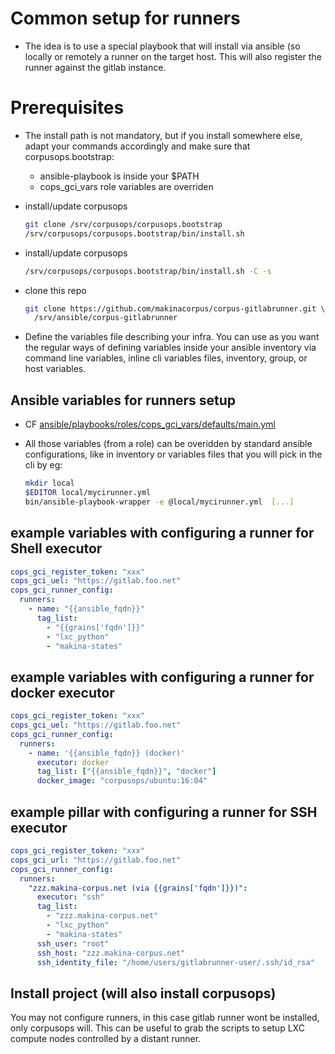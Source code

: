 # Common setup for runners
- The idea is to use a special playbook that will install via ansible (so locally or remotely a runner on the
  target host. This will also register the runner against the gitlab instance.

# Prerequisites
- The install path is not mandatory, but if you install somewhere else,
  adapt your commands accordingly and make sure that corpusops.bootstrap:
    - ansible-playbook is inside your $PATH
    - cops_gci_vars role variables are overriden
-  install/update corpusops

    ```sh
    git clone /srv/corpusops/corpusops.bootstrap
    /srv/corpusops/corpusops.bootstrap/bin/install.sh
    ```

- install/update corpusops

    ```sh
    /srv/corpusops/corpusops.bootstrap/bin/install.sh -C -s
    ```

- clone this repo

    ```sh
    git clone https://github.com/makinacorpus/corpus-gitlabrunner.git \
      /srv/ansible/corpus-gitlabrunner
    ```

- Define the variables file describing your infra.
  You can use as you want the regular ways of defining variables inside your ansible
  inventory via command line variables, inline cli variables files, inventory,
  group, or host variables.

## Ansible variables for runners setup
- CF [ansible/playbooks/roles/cops_gci_vars/defaults/main.yml](ansible/playbooks/roles/cops_gci_vars/defaults/main.yml)
- All those variables (from a role) can be overidden
  by standard ansible configurations, like in inventory or variables files that you will pick in the cli by eg:

    ```sh
	mkdir local
	$EDITOR local/mycirunner.yml
    bin/ansible-playbook-wrapper -e @local/mycirunner.yml  [...]
    ```

## example variables with configuring a runner for Shell executor
```yaml
cops_gci_register_token: "xxx"
cops_gci_uel: "https://gitlab.foo.net"
cops_gci_runner_config:
  runners:
    - name: "{{ansible_fqdn}}"
      tag_list:
        - "{{grains['fqdn']}}"
        - "lxc_python"
        - "makina-states"
```

## example variables with configuring a runner for docker executor
```yaml
cops_gci_register_token: "xxx"
cops_gci_uel: "https://gitlab.foo.net"
cops_gci_runner_config:
  runners:
    - name: '{{ansible_fqdn}} (docker)'
      executor: docker
      tag_list: ["{{ansible_fqdn}}", "docker"]
      docker_image: "corpusops/ubuntu:16:04"
```

## example pillar with configuring a runner for SSH executor
```yaml
cops_gci_register_token: "xxx"
cops_gci_url: "https://gitlab.foo.net"
cops_gci_runner_config:
  runners:
    "zzz.makina-corpus.net (via {{grains['fqdn']}})":
      executor: "ssh"
      tag_list:
        - "zzz.makina-corpus.net"
        - "lxc_python"
        - "makina-states"
      ssh_user: "root"
      ssh_host: "zzz.makina-corpus.net"
      ssh_identity_file: "/home/users/gitlabrunner-user/.ssh/id_rsa"
```

## Install project (will also install corpusops)
You may not configure runners, in this case gitlab runner wont be installed,
only corpusops will.
This can be useful to grab the scripts to setup LXC compute nodes controlled by a distant runner.
